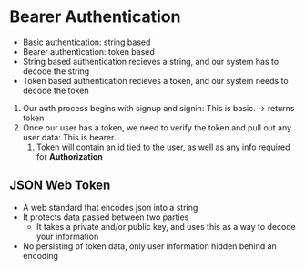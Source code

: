# Bearer Authentication

- Basic authentication: string based
- Bearer authentication: token based
- String based authentication recieves a string, and our system has to decode the string
- Token based authentication recieves a token, and our system needs to decode the token

1. Our auth process begins with signup and signin: This is basic. -> returns token
2. Once our user has a token, we need to verify the token and pull out any user data: This is bearer.
    1. Token will contain an id tied to the user, as well as any info required for **Authorization**

## JSON Web Token

- A web standard that encodes json into a string
- It protects data passed between two parties
  - It takes a private and/or public key, and uses this as a way to decode your information
- No persisting of token data, only user information hidden behind an encoding
